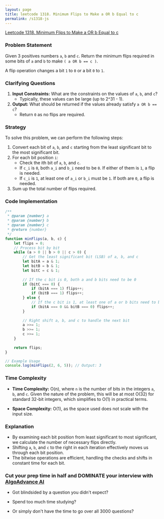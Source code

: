 ```yaml
---
layout: page
title: leetcode 1318. Minimum Flips to Make a OR b Equal to c
permalink: /s1318-js
---
```

[Leetcode 1318. Minimum Flips to Make a OR b Equal to c](https://algoadvance.github.io/algoadvance/l1318)
### Problem Statement

Given 3 positives numbers `a`, `b` and `c`. Return the minimum flips required in some bits of `a` and `b` to make `( a OR b == c )`.

A flip operation changes a bit `1` to `0` or a bit `0` to `1`.

### Clarifying Questions

1. **Input Constraints:** What are the constraints on the values of `a`, `b`, and `c`? 
   - Typically, these values can be large (up to 2^31 - 1).
2. **Output:** What should be returned if the values already satisfy `a OR b == c`?
   - Return `0` as no flips are required.

### Strategy

To solve this problem, we can perform the following steps:

1. Convert each bit of `a`, `b`, and `c` starting from the least significant bit to the most significant bit.
2. For each bit position `i`:
   - Check the ith bit of `a`, `b`, and `c`.
   - If `c_i` is `0`, both `a_i` and `b_i` need to be `0`. If either of them is `1`, a flip is needed.
   - If `c_i` is `1`, at least one of `a_i` or `b_i` must be `1`. If both are `0`, a flip is needed.
3. Sum up the total number of flips required.

### Code Implementation

```javascript
/**
 * @param {number} a
 * @param {number} b
 * @param {number} c
 * @return {number}
 */
function minFlips(a, b, c) {
    let flips = 0;
    // Process bit by bit
    while (a > 0 || b > 0 || c > 0) {
        // Get the least significant bit (LSB) of a, b, and c
        let bitA = a & 1;
        let bitB = b & 1;
        let bitC = c & 1;
        
        // If the c bit is 0, both a and b bits need to be 0
        if (bitC === 0) {
            if (bitA === 1) flips++;
            if (bitB === 1) flips++;
        } else {
            // If the c bit is 1, at least one of a or b bits need to be 1
            if (bitA === 0 && bitB === 0) flips++;
        }
        
        // Right shift a, b, and c to handle the next bit
        a >>= 1;
        b >>= 1;
        c >>= 1;
    }
    
    return flips;
}

// Example Usage
console.log(minFlips(2, 6, 5)); // Output: 3
```

### Time Complexity

- **Time Complexity:** O(n), where `n` is the number of bits in the integers `a`, `b`, and `c`. Given the nature of the problem, this will be at most O(32) for standard 32-bit integers, which simplifies to O(1) in practical terms.

- **Space Complexity:** O(1), as the space used does not scale with the input size.

### Explanation

- By examining each bit position from least significant to most significant, we calculate the number of necessary flips directly.
- Shifting `a`, `b`, and `c` to the right in each iteration effectively moves us through each bit position.
- The bitwise operations are efficient, handling the checks and shifts in constant time for each bit.


### Cut your prep time in half and DOMINATE your interview with [AlgoAdvance AI](https://algoAdvance.com)

- Got blindsided by a question you didn't expect?

- Spend too much time studying?

- Or simply don't have the time to go over all 3000 questions?


